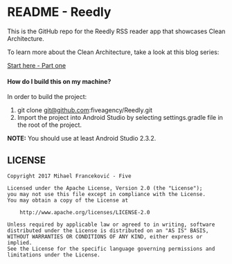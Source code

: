 # README - Reedly #

This is the GitHub repo for the Reedly RSS reader app that showcases Clean Architecture.

To learn more about the Clean Architecture, take a look at this blog series:

[Start here - Part one](http://five.agency/android-architecture-part-1-every-new-beginning-is-hard/)

#### How do I build this on my machine? ####

In order to build the project:

1. git clone git@github.com:fiveagency/Reedly.git
2. Import the project into Android Studio by selecting settings.gradle file in the root of the project.

**NOTE:** You should use at least Android Studio 2.3.2.




## LICENSE

    Copyright 2017 Mihael Franceković - Five

    Licensed under the Apache License, Version 2.0 (the "License");
    you may not use this file except in compliance with the License.
    You may obtain a copy of the License at

        http://www.apache.org/licenses/LICENSE-2.0

    Unless required by applicable law or agreed to in writing, software
    distributed under the License is distributed on an "AS IS" BASIS,
    WITHOUT WARRANTIES OR CONDITIONS OF ANY KIND, either express or implied.
    See the License for the specific language governing permissions and
    limitations under the License.
